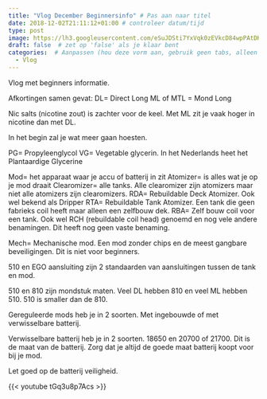 ```yaml
---
title: "Vlog December Beginnersinfo" # Pas aan naar titel
date: 2018-12-02T21:11:12+01:00 # controleer datum/tijd
type: post
image: https://lh3.googleusercontent.com/eSuJDSti7YxVqk0zEVkcD84wpPAtDKx6eYpD6wisiRMsSLWZcHFR8etkzmcUsyynaO6uV-KsUwZmDDAJMwzpEx25bzszCT2Efaw3tQuIFxrc1F02JkyMEqkRc3MdLLWLDoD7E9uFk3H8mbl2DsYXPFj5GL-o97eQAHGC_2x3XnobrSjx45_j7h4Cw7IHieBJxSq86ffGOlyZpY43cozCXg9Hcs4irolZgSh1aNrihyIrdAH5QSCtazFbjksroq19ychBIunWyYr61RXCyFL1oSG-8_iW1m6kivVr7I_uR4-vHaahmYcL0KU_ioDctuIWGulOdWDOMsS9O6GdkzjGIdLvEACPVX-LXRt2IIPrAg-e7iFHBgjBh1X0FvZvRQ0kO8ARVAkMnu5JWi074KQ-vMMCoufp12FHlOpxlDPjhTj9h89_05UuT2SzBKMSrMCOci71wda3A08bubqn3jNPO20Q3cvSz52GiVJ6hSEOvVulwQpqepsrLcUs3G4QNmPYTIS6Qa5eEnX7002zXjZMkR9zJW-fZWgfeYN3RStTY03DmBmo2nlT-j--NbTIMTFwpJ74WKe4aW9nLBtTd0RJo9iZVWZSJ38NV_cPLk_VsbI3YlngEc1Pzyx-CwsojQNQ_9tsWKqb2BlTZyMsEbOlWw7xgbj-qy8o-eQf642P45kofPTqNijLXGnD26Fcl8JUp9gUBavH8hh89KWlcPk=s250-k-no
draft: false  # zet op 'false' als je klaar bent
categories:  # Aanpassen (hou deze vorm aan, gebruik geen tabs, alleen spaties)
  - Vlog
---
```


Vlog met beginners informatie. 

Afkortingen samen gevat:
DL= Direct Long 
ML of MTL = Mond Long 

Nic salts (nicotine zout) is zachter voor de keel. Met ML zit je vaak hoger in nicotine dan met DL. 

In het begin zal je wat meer gaan hoesten. 

PG= Propyleenglycol 
VG= Vegetable glycerin. In het Nederlands heet het Plantaardige Glycerine 

Mod= het apparaat waar je accu of batterij in zit 
Atomizer= is alles wat je op je mod draait 
Clearomizer= alle tanks. Alle clearomizer zijn atomizers maar niet alle atomizers zijn clearomizers. 
RDA= Rebuildable Deck Atomizer. Ook wel bekend als Dripper 
RTA= Rebuildable Tank Atomizer. Een tank die geen fabrieks coil heeft maar alleen een zelfbouw dek. 
RBA= Zelf bouw coil voor een tank. Ook wel RCH (rebuildable coil head) genoemd en nog vele andere benamingen. Dit heeft nog geen vaste benaming. 

Mech= Mechanische mod. Een mod zonder chips en de meest gangbare beveiligingen. Dit is niet voor beginners. 

510 en EGO aansluiting zijn 2 standaarden van aansluitingen tussen de tank en mod. 

510 en 810 zijn mondstuk maten. Veel DL hebben 810 en veel ML hebben 510. 510 is smaller dan de 810. 

Gereguleerde mods heb je in 2 soorten. Met ingebouwde of met verwisselbare batterij. 

Verwisselbare batterij heb je in 2 soorten. 18650 en 20700 of 21700. Dit is de maat van de batterij. Zorg dat je altijd de goede maat batterij koopt voor bij je mod. 

Let goed op de batterij veiligheid.

{{< youtube tGq3u8p7Acs >}}
